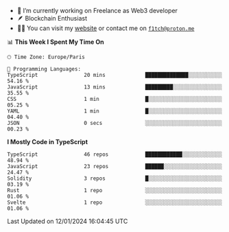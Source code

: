 - 🔭 I’m currently working on Freelance as Web3 developer
- 🪶 Blockchain Enthusiast
- 👨‍💻 You can visit my [website](https://f1tch.xyz) or contact me on [`f1tch@proton.me`](mailto:f1tch@proton.me)

<!--START_SECTION:waka-->
📊 **This Week I Spent My Time On** 

```text
🕑︎ Time Zone: Europe/Paris

💬 Programming Languages: 
TypeScript               20 mins             ██████████████░░░░░░░░░░░   54.16 % 
JavaScript               13 mins             █████████░░░░░░░░░░░░░░░░   35.55 % 
CSS                      1 min               █░░░░░░░░░░░░░░░░░░░░░░░░   05.25 % 
YAML                     1 min               █░░░░░░░░░░░░░░░░░░░░░░░░   04.40 % 
JSON                     0 secs              ░░░░░░░░░░░░░░░░░░░░░░░░░   00.23 % 
```

**I Mostly Code in TypeScript** 

```text
TypeScript               46 repos            ████████████░░░░░░░░░░░░░   48.94 % 
JavaScript               23 repos            ██████░░░░░░░░░░░░░░░░░░░   24.47 % 
Solidity                 3 repos             █░░░░░░░░░░░░░░░░░░░░░░░░   03.19 % 
Rust                     1 repo              ░░░░░░░░░░░░░░░░░░░░░░░░░   01.06 % 
Svelte                   1 repo              ░░░░░░░░░░░░░░░░░░░░░░░░░   01.06 % 
```




 Last Updated on 12/01/2024 16:04:45 UTC
<!--END_SECTION:waka-->
